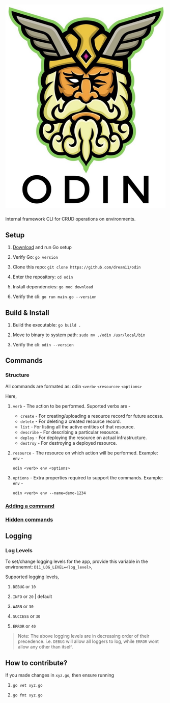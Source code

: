 # !["Odin"](./docs/odin-logo.jpg "Odin: Internal framework CLI for CRUD operations on environments")

Internal framework CLI for CRUD operations on environments.

## Setup

1. [Download](https://golang.org/dl/go1.17.1.darwin-amd64.pkg) and run Go setup

2. Verify Go: `go version`

3. Clone this repo: `git clone https://github.com/dream11/odin`

4. Enter the repository: `cd odin`

5. Install dependencies: `go mod download`

6. Verify the cli: `go run main.go --version`

## Build & Install

1. Build the executable: `go build .`

2. Move to binary to system path: `sudo mv ./odin /usr/local/bin`

3. Verify the cli: `odin --version`

## Commands

### Structure

All commands are formated as: odin `<verb>` `<resource>` `<options>`

Here,

1. `verb` - The action to be performed. Suported verbs are -

    - `create` - For creating/uploading a resource record for future access.
    - `delete` - For deleting a created resource record.
    - `list` - For listing all the active entities of that resource.
    - `describe` - For describing a particular resource.
    - `deploy` - For deploying the resource on actual infrastructure.
    - `destroy` - For destroying a deployed resource.

2. `resource` - The resource on which action will be performed. Example: `env` -

    ```shell
    odin <verb> env <options>
    ```

3. `options` - Extra properties required to support the commands. Example: `env` -

    ```shell
    odin <verb> env --name=demo-1234
    ```

### [Adding a command](./docs/ADD_COMMAND.md)

### [Hidden commands](./docs/HIDDEN_COMMAND.md)

## Logging

### Log Levels

To set/change logging levels for the app, provide this variable in the environemnt: `D11_LOG_LEVEL=<log_level>`,

Supported logging levels,

1. `DEBUG` or `10`

2. `INFO` or `20` | default

3. `WARN` or `30`

4. `SUCCESS` or `30`

5. `ERROR` or `40`

> Note: The above logging levels are in decreasing order of their precedence. i.e. `DEBUG` will allow all loggers to log, while `ERROR` wont allow any other than itself.

## How to contribute?

If you made changes in `xyz.go`, then ensure running

1. `go vet xyz.go`

2. `go fmt xyz.go`
